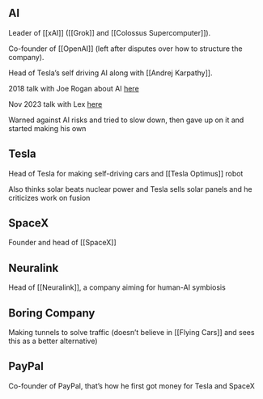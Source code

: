 ## AI
Leader of [[xAI]] ([[Grok]] and [[Colossus Supercomputer]]).

Co-founder of [[OpenAI]] (left after disputes over how to structure the company).

Head of Tesla’s self driving AI along with [[Andrej Karpathy]].

2018 talk with Joe Rogan about AI [here](https://youtu.be/Ra3fv8gl6NE?si=LdejGlavw4IwCAYc)

Nov 2023 talk with Lex [here](https://youtu.be/JN3KPFbWCy8?si=jt2pK2T7ORL24nll)

Warned against AI risks and tried to slow down, then gave up on it and started making his own

## Tesla
Head of Tesla for making self-driving cars and [[Tesla Optimus]] robot

Also thinks solar beats nuclear power and Tesla sells solar panels and he criticizes work on fusion

## SpaceX
Founder and head of [[SpaceX]]

## Neuralink
Head of [[Neuralink]], a company aiming for human-AI symbiosis

## Boring Company
Making tunnels to solve traffic (doesn’t believe in [[Flying Cars]] and sees this as a better alternative)

## PayPal
Co-founder of PayPal, that’s how he first got money for Tesla and SpaceX